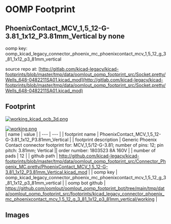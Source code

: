 # OOMP Footprint  
## PhoenixContact_MCV_1,5_12-G-3.81_1x12_P3.81mm_Vertical  by none  
  
oomp key: oomp_kicad_legacy_connector_phoenix_mc_phoenixcontact_mcv_1,5_12_g_3_81_1x12_p3_81mm_vertical  
  
source repo at: [http://gitlab.com/kicad-legacy/kicad-footprints/blob/master/tmp/data/oomlout_oomp_footprint_src/Socket.pretty/Wells_648-0482211SA01.kicad_mod](http://gitlab.com/kicad-legacy/kicad-footprints/blob/master/tmp/data/oomlout_oomp_footprint_src/Socket.pretty/Wells_648-0482211SA01.kicad_mod)  
## Footprint  
  
[![working_kicad_pcb_3d.png](working_kicad_pcb_3d_600.png)](working_kicad_pcb_3d.png)  
  
[![working.png](working_600.png)](working.png)  
| name | value | 
| --- | --- | 
| footprint name | PhoenixContact_MCV_1,5_12-G-3.81_1x12_P3.81mm_Vertical | 
| footprint description | Generic Phoenix Contact connector footprint for: MCV_1,5/12-G-3.81; number of pins: 12; pin pitch: 3.81mm; Vertical || order number: 1803523 8A 160V | 
| number of pads | 12 | 
| github path | http://github.com/kicad-legacy/kicad-footprints/blob/master/tmp/data/oomlout_oomp_footprint_src/Connector_Phoenix_MC.pretty/PhoenixContact_MCV_1,5_12-G-3.81_1x12_P3.81mm_Vertical.kicad_mod | 
| oomp key | oomp_kicad_legacy_connector_phoenix_mc_phoenixcontact_mcv_1,5_12_g_3_81_1x12_p3_81mm_vertical | 
| oomp bot github | https://github.com/oomlout/oomlout_oomp_footprint_bot/tree/main/tmp/data/oomlout_oomp_footprint_src/footprints/kicad_legacy_connector_phoenix_mc_phoenixcontact_mcv_1,5_12_g_3_81_1x12_p3_81mm_vertical/working | 
## Images  
